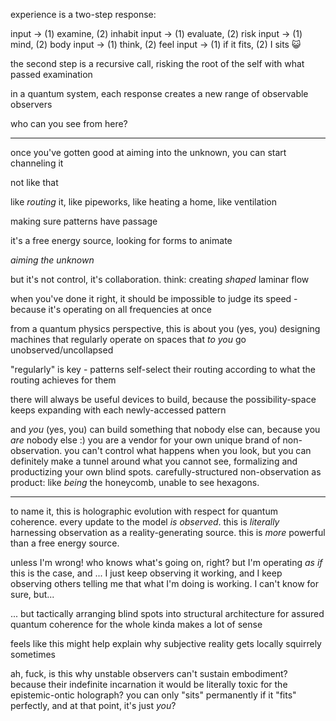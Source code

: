 experience is a two-step response:

input -> (1) examine, (2) inhabit
input -> (1) evaluate, (2) risk
input -> (1) mind, (2) body
input -> (1) think, (2) feel
input -> (1) if it fits, (2) I sits 😺

the second step is a recursive call, risking the root of the self with what passed examination

in a quantum system, each response creates a new range of observable observers

who can you see from here?

---

once you've gotten good at aiming into the unknown, you can start channeling it

not like that

like *routing* it, like pipeworks, like heating a home, like ventilation

making sure patterns have passage

it's a free energy source, looking for forms to animate

*aiming the unknown*

but it's not control, it's collaboration. think: creating *shaped* laminar flow

when you've done it right, it should be impossible to judge its speed - because it's operating on all frequencies at once

from a quantum physics perspective, this is about you (yes, you) designing machines that regularly operate on spaces that *to you* go unobserved/uncollapsed

"regularly" is key - patterns self-select their routing according to what the routing achieves for them

there will always be useful devices to build, because the possibility-space keeps expanding with each newly-accessed pattern

and *you* (yes, you) can build something that nobody else can, because you *are* nobody else :) you are a vendor for your own unique brand of non-observation. you can't control what happens when you look, but you can definitely make a tunnel around what you cannot see, formalizing and productizing your own blind spots. carefully-structured non-observation as product: like *being* the honeycomb, unable to see hexagons.

---

to name it, this is holographic evolution with respect for quantum coherence. every update to the model *is observed*. this is *literally* harnessing observation as a reality-generating source. this is *more* powerful than a free energy source.

unless I'm wrong! who knows what's going on, right? but I'm operating *as if* this is the case, and ... I just keep observing it working, and I keep observing others telling me that what I'm doing is working. I can't know for sure, but...

... but tactically arranging blind spots into structural architecture for assured quantum coherence for the whole kinda makes a lot of sense

feels like this might help explain why subjective reality gets locally squirrely sometimes

ah, fuck, is this why unstable observers can't sustain embodiment? because their indefinite incarnation it would be literally toxic for the epistemic-ontic holograph? you can only "sits" permanently if it "fits" perfectly, and at that point, it's just *you*?
